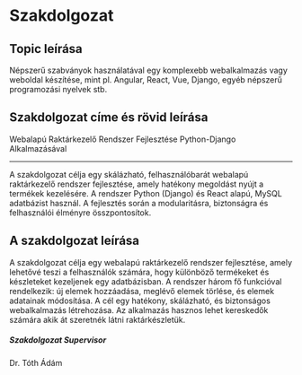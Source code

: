 # Szakdolgozat

## Topic leírása

Népszerű szabványok használatával egy komplexebb webalkalmazás vagy weboldal készítése, mint pl. Angular, React, Vue, Django, egyéb népszerű programozási nyelvek stb.

## Szakdolgozat címe és rövid leírása

Webalapú Raktárkezelő Rendszer Fejlesztése Python-Django Alkalmazásával

---

A szakdolgozat célja egy skálázható, felhasználóbarát webalapú raktárkezelő rendszer fejlesztése, amely hatékony megoldást nyújt a termékek kezelésére. A rendszer Python (Django) és React alapú, MySQL adatbázist használ. A fejlesztés során a modularitásra, biztonságra és felhasználói élményre összpontosítok.

## A szakdolgozat leírása

A szakdolgozat célja egy webalapú raktárkezelő rendszer fejlesztése, amely lehetővé teszi a felhasználók számára, hogy különböző termékeket és készleteket kezeljenek egy adatbázisban. A rendszer három fő funkcióval rendelkezik: új elemek hozzáadása, meglévő elemek törlése, és elemek adatainak módosítása. A cél egy hatékony, skálázható, és biztonságos webalkalmazás létrehozása. Az alkalmazás hasznos lehet kereskedők számára akik át szeretnék látni raktárkészletük.

##### Szakdolgozat Supervisor

Dr. Tóth Ádám